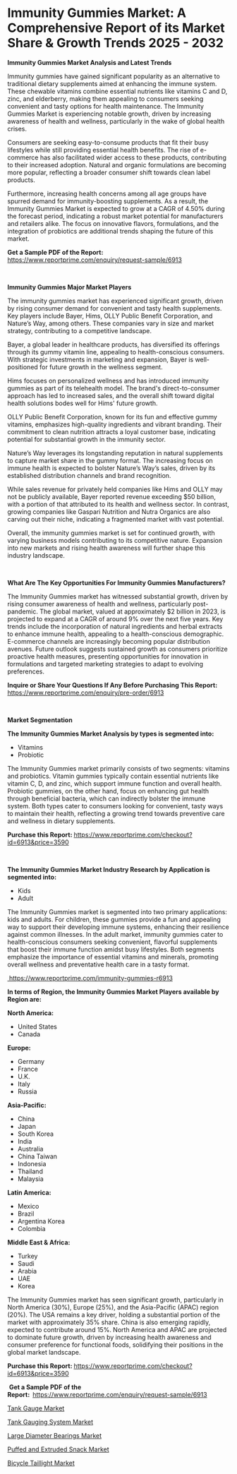 <p><h1>Immunity Gummies Market: A Comprehensive Report of its Market Share & Growth Trends 2025 - 2032</h1></p><p><strong>Immunity Gummies Market Analysis and Latest Trends</strong></p>
<p><p>Immunity gummies have gained significant popularity as an alternative to traditional dietary supplements aimed at enhancing the immune system. These chewable vitamins combine essential nutrients like vitamins C and D, zinc, and elderberry, making them appealing to consumers seeking convenient and tasty options for health maintenance. The Immunity Gummies Market is experiencing notable growth, driven by increasing awareness of health and wellness, particularly in the wake of global health crises. </p><p>Consumers are seeking easy-to-consume products that fit their busy lifestyles while still providing essential health benefits. The rise of e-commerce has also facilitated wider access to these products, contributing to their increased adoption. Natural and organic formulations are becoming more popular, reflecting a broader consumer shift towards clean label products. </p><p>Furthermore, increasing health concerns among all age groups have spurred demand for immunity-boosting supplements. As a result, the Immunity Gummies Market is expected to grow at a CAGR of 4.50% during the forecast period, indicating a robust market potential for manufacturers and retailers alike. The focus on innovative flavors, formulations, and the integration of probiotics are additional trends shaping the future of this market.</p></p>
<p><strong>Get a Sample PDF of the Report:&nbsp;</strong> <a href="https://www.reportprime.com/enquiry/request-sample/6913?utm_campaign=2771&utm_medium=2&utm_source=Github&utm_content=ia&utm_term=19032025&utm_id=immunity-gummies">https://www.reportprime.com/enquiry/request-sample/6913</a></p>
<p>&nbsp;</p>
<p><strong>Immunity Gummies Major Market Players</strong></p>
<p><p>The immunity gummies market has experienced significant growth, driven by rising consumer demand for convenient and tasty health supplements. Key players include Bayer, Hims, OLLY Public Benefit Corporation, and Nature’s Way, among others. These companies vary in size and market strategy, contributing to a competitive landscape.</p><p>Bayer, a global leader in healthcare products, has diversified its offerings through its gummy vitamin line, appealing to health-conscious consumers. With strategic investments in marketing and expansion, Bayer is well-positioned for future growth in the wellness segment.</p><p>Hims focuses on personalized wellness and has introduced immunity gummies as part of its telehealth model. The brand's direct-to-consumer approach has led to increased sales, and the overall shift toward digital health solutions bodes well for Hims' future growth.</p><p>OLLY Public Benefit Corporation, known for its fun and effective gummy vitamins, emphasizes high-quality ingredients and vibrant branding. Their commitment to clean nutrition attracts a loyal customer base, indicating potential for substantial growth in the immunity sector.</p><p>Nature’s Way leverages its longstanding reputation in natural supplements to capture market share in the gummy format. The increasing focus on immune health is expected to bolster Nature’s Way’s sales, driven by its established distribution channels and brand recognition.</p><p>While sales revenue for privately held companies like Hims and OLLY may not be publicly available, Bayer reported revenue exceeding $50 billion, with a portion of that attributed to its health and wellness sector. In contrast, growing companies like Gaspari Nutrition and Nutra Organics are also carving out their niche, indicating a fragmented market with vast potential.</p><p>Overall, the immunity gummies market is set for continued growth, with varying business models contributing to its competitive nature. Expansion into new markets and rising health awareness will further shape this industry landscape.</p></p>
<p>&nbsp;</p>
<p><strong>What Are The Key Opportunities For Immunity Gummies Manufacturers?</strong></p>
<p><p>The Immunity Gummies market has witnessed substantial growth, driven by rising consumer awareness of health and wellness, particularly post-pandemic. The global market, valued at approximately $2 billion in 2023, is projected to expand at a CAGR of around 9% over the next five years. Key trends include the incorporation of natural ingredients and herbal extracts to enhance immune health, appealing to a health-conscious demographic. E-commerce channels are increasingly becoming popular distribution avenues. Future outlook suggests sustained growth as consumers prioritize proactive health measures, presenting opportunities for innovation in formulations and targeted marketing strategies to adapt to evolving preferences.</p></p>
<p><strong>Inquire or Share Your Questions If Any Before Purchasing This Report:</strong> <a href="https://www.reportprime.com/enquiry/pre-order/6913?utm_campaign=2771&utm_medium=2&utm_source=Github&utm_content=ia&utm_term=19032025&utm_id=immunity-gummies">https://www.reportprime.com/enquiry/pre-order/6913</a></p>
<p>&nbsp;</p>
<p><strong>Market Segmentation</strong></p>
<p><strong>The Immunity Gummies Market Analysis by types is segmented into:</strong></p>
<p><ul><li>Vitamins</li><li>Probiotic</li></ul></p>
<p><p>The Immunity Gummies market primarily consists of two segments: vitamins and probiotics. Vitamin gummies typically contain essential nutrients like vitamin C, D, and zinc, which support immune function and overall health. Probiotic gummies, on the other hand, focus on enhancing gut health through beneficial bacteria, which can indirectly bolster the immune system. Both types cater to consumers looking for convenient, tasty ways to maintain their health, reflecting a growing trend towards preventive care and wellness in dietary supplements.</p></p>
<p><strong>Purchase this Report:&nbsp;</strong><a href="https://www.reportprime.com/checkout?id=6913&price=3590&utm_campaign=2771&utm_medium=2&utm_source=Github&utm_content=ia&utm_term=19032025&utm_id=immunity-gummies">https://www.reportprime.com/checkout?id=6913&price=3590</a></p>
<p>&nbsp;</p>
<p><strong>The Immunity Gummies Market Industry Research by Application is segmented into:</strong></p>
<p><ul><li>Kids</li><li>Adult</li></ul></p>
<p><p>The Immunity Gummies market is segmented into two primary applications: kids and adults. For children, these gummies provide a fun and appealing way to support their developing immune systems, enhancing their resilience against common illnesses. In the adult market, immunity gummies cater to health-conscious consumers seeking convenient, flavorful supplements that boost their immune function amidst busy lifestyles. Both segments emphasize the importance of essential vitamins and minerals, promoting overall wellness and preventative health care in a tasty format.</p></p>
<p><a href="https://www.reportprime.com/immunity-gummies-r6913?utm_campaign=2771&utm_medium=2&utm_source=Github&utm_content=ia&utm_term=19032025&utm_id=immunity-gummies">&nbsp;https://www.reportprime.com/immunity-gummies-r6913</a></p>
<p><strong>In terms of Region, the Immunity Gummies Market Players available by Region are:</strong></p>
<p>
    <p> <strong> North America: </strong>
        <ul>
            <li>United States</li>
            <li>Canada</li>
        </ul>
        </p> 
    <p> <strong> Europe: </strong>
        <ul>
            <li>Germany</li>
            <li>France</li>
            <li>U.K.</li>
            <li>Italy</li>
            <li>Russia</li>
        </ul>
        </p> 
    <p> <strong> Asia-Pacific: </strong>
        <ul>
            <li>China</li>
            <li>Japan</li>
            <li>South Korea</li>
            <li>India</li>
            <li>Australia</li>
            <li>China Taiwan</li>
            <li>Indonesia</li>
            <li>Thailand</li>
            <li>Malaysia</li>
        </ul>
        </p> 
    <p> <strong> Latin America: </strong>
        <ul>
            <li>Mexico</li>
            <li>Brazil</li>
            <li>Argentina Korea</li>
            <li>Colombia</li>
        </ul>
        </p> 
    <p> <strong> Middle East & Africa: </strong>
        <ul>
            <li>Turkey</li>
            <li>Saudi</li>
            <li>Arabia</li>
            <li>UAE</li>
            <li>Korea</li>
        </ul>
    </p>
    </p>
<p><p>The Immunity Gummies market has seen significant growth, particularly in North America (30%), Europe (25%), and the Asia-Pacific (APAC) region (20%). The USA remains a key driver, holding a substantial portion of the market with approximately 35% share. China is also emerging rapidly, expected to contribute around 15%. North America and APAC are projected to dominate future growth, driven by increasing health awareness and consumer preference for functional foods, solidifying their positions in the global market landscape.</p></p>
<p><strong>Purchase this Report: </strong><a href="https://www.reportprime.com/checkout?id=6913&price=3590&utm_campaign=2771&utm_medium=2&utm_source=Github&utm_content=ia&utm_term=19032025&utm_id=immunity-gummies">https://www.reportprime.com/checkout?id=6913&price=3590</a></p>
<p>&nbsp;<strong>Get a Sample PDF of the Report:&nbsp;&nbsp;</strong><a href="https://www.reportprime.com/enquiry/request-sample/6913?utm_campaign=2771&utm_medium=2&utm_source=Github&utm_content=ia&utm_term=19032025&utm_id=immunity-gummies">https://www.reportprime.com/enquiry/request-sample/6913</a></p>
<p><strong></strong></p>
<p><p><a href="https://www.linkedin.com/pulse/comprehensive-analysis-tank-gauge-market-20252032-growth-insights-6u1hc?utm_campaign=2771&utm_medium=2&utm_source=Github&utm_content=ia&utm_term=19032025&utm_id=immunity-gummies">Tank Gauge Market</a></p><p><a href="https://www.linkedin.com/pulse/valuation-production-cost-growth-factors-tank-gauging-system-wv7gc?utm_campaign=2771&utm_medium=2&utm_source=Github&utm_content=ia&utm_term=19032025&utm_id=immunity-gummies">Tank Gauging System Market</a></p><p><a href="https://www.linkedin.com/pulse/understanding-large-diameter-bearings-market-2025-2032-development-dhcxf?utm_campaign=2771&utm_medium=2&utm_source=Github&utm_content=ia&utm_term=19032025&utm_id=immunity-gummies">Large Diameter Bearings Market</a></p><p><a href="https://github.com/lamlebienz7j/Market-Research-Report-List-1/blob/main/puffed-and-extruded-snack-market.md?utm_campaign=2771&utm_medium=2&utm_source=Github&utm_content=ia&utm_term=19032025&utm_id=immunity-gummies">Puffed and Extruded Snack Market</a></p><p><a href="https://www.linkedin.com/pulse/research-report-analysis-bicycle-taillight-market-size-lg6ef?utm_campaign=2771&utm_medium=2&utm_source=Github&utm_content=ia&utm_term=19032025&utm_id=immunity-gummies">Bicycle Taillight Market</a></p></p>